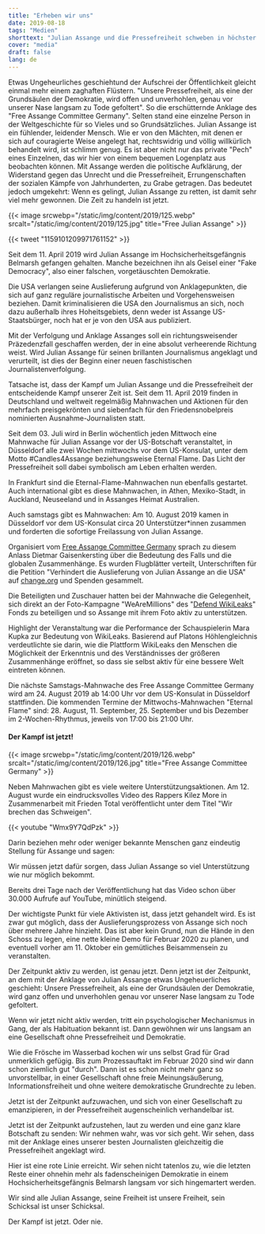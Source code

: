 ```yaml
---
title: "Erheben wir uns"
date: 2019-08-18
tags: "Medien"
shorttext: "Julian Assange und die Pressefreiheit schweben in höchster Gefahr — lasst uns gemeinsam handeln, bevor es zu spät ist."
cover: "media"
draft: false
lang: de
---
```


Etwas Ungeheurliches geschiehtund der Aufschrei der Öffentlichkeit gleicht einmal mehr einem zaghaften Flüstern. "Unsere Pressefreiheit, als eine der Grundsäulen der Demokratie, wird offen und unverhohlen, genau vor unserer Nase langsam zu Tode gefoltert". So die erschütternde Anklage des "Free Assange Committee Germany". Selten stand eine einzelne Person in der Weltgeschichte für so Vieles und so Grundsätzliches. Julian Assange ist ein fühlender, leidender Mensch. Wie er von den Mächten, mit denen er sich auf couragierte Weise angelegt hat, rechtswidrig und völlig willkürlich behandelt wird, ist schlimm genug. Es ist aber nicht nur das private "Pech" eines Einzelnen, das wir hier von einem bequemen Logenplatz aus beobachten können. Mit Assange werden die politische Aufklärung, der Widerstand gegen das Unrecht und die Pressefreiheit, Errungenschaften der sozialen Kämpfe von Jahrhunderten, zu Grabe getragen. Das bedeutet jedoch umgekehrt: Wenn es gelingt, Julian Assange zu retten, ist damit sehr viel mehr gewonnen. Die Zeit zu handeln ist jetzt.

{{< image srcwebp="/static/img/content/2019/125.webp" srcalt="/static/img/content/2019/125.jpg" title="Free Julian Assange" >}}

{{< tweet "1159101209971761152" >}}

Seit dem 11. April 2019 wird Julian Assange im Hochsicherheitsgefängnis Belmarsh gefangen gehalten. Manche bezeichnen ihn als Geisel einer "Fake Democracy", also einer falschen, vorgetäuschten Demokratie.

Die USA verlangen seine Auslieferung aufgrund von Anklagepunkten, die sich auf ganz reguläre journalistische Arbeiten und Vorgehensweisen beziehen. Damit kriminalisieren die USA den Journalismus an sich, noch dazu außerhalb ihres Hoheitsgebiets, denn weder ist Assange US-Staatsbürger, noch hat er je von den USA aus publiziert.

Mit der Verfolgung und Anklage Assanges soll ein richtungsweisender Präzedenzfall geschaffen werden, der in eine absolut verheerende Richtung weist. Wird Julian Assange für seinen brillanten Journalismus angeklagt und verurteilt, ist dies der Beginn einer neuen faschistischen Journalistenverfolgung.

Tatsache ist, dass der Kampf um Julian Assange und die Pressefreiheit der entscheidende Kampf unserer Zeit ist. Seit dem 11. April 2019 finden in Deutschland und weltweit regelmäßig Mahnwachen und Aktionen für den mehrfach preisgekrönten und siebenfach für den Friedensnobelpreis nominierten Ausnahme-Journalisten statt.

Seit dem 03. Juli wird in Berlin wöchentlich jeden Mittwoch eine Mahnwache für Julian Assange vor der US-Botschaft veranstaltet, in Düsseldorf alle zwei Wochen mittwochs vor dem US-Konsulat, unter dem Motto #Candles4Assange beziehungsweise Eternal Flame. Das Licht der Pressefreiheit soll dabei symbolisch am Leben erhalten werden.

In Frankfurt sind die Eternal-Flame-Mahnwachen nun ebenfalls gestartet. Auch international gibt es diese Mahnwachen, in Athen, Mexiko-Stadt, in Auckland, Neuseeland und in Assanges Heimat Australien.

Auch samstags gibt es Mahnwachen: Am 10. August 2019 kamen in Düsseldorf vor dem US-Konsulat circa 20 Unterstützer*innen zusammen und forderten die sofortige Freilassung von Julian Assange.

Organisiert vom [Free Assange Committee Germany](https://www.facebook.com/Free-Assange-Committee-Germany-296800261268837/ "Free Assange Committee Germany") sprach zu diesem Anlass Dietmar Gaisenkersting über die Bedeutung des Falls und die globalen Zusammenhänge. Es wurden Flugblätter verteilt, Unterschriften für die Petition "Verhindert die Auslieferung von Julian Assange an die USA" auf [change.org](https://www.change.org/p/verhindert-die-auslieferung-von-julian-assange-an-die-usa "Verhindert die Auslieferung von Julian Assange an die USA!") und Spenden gesammelt.

Die Beteiligten und Zuschauer hatten bei der Mahnwache die Gelegenheit, sich direkt an der Foto-Kampagne "WeAreMillions" des "[Defend WikiLeaks](https://defend.wikileaks.org/ "Liveblog: ongoing updates")" Fonds zu beteiligen und so Assange mit ihrem Foto aktiv zu unterstützen.

Highlight der Veranstaltung war die Performance der Schauspielerin Mara Kupka zur Bedeutung von WikiLeaks. Basierend auf Platons Höhlengleichnis verdeutlichte sie darin, wie die Plattform WikiLeaks den Menschen die Möglichkeit der Erkenntnis und des Verständnisses der größeren Zusammenhänge eröffnet, so dass sie selbst aktiv für eine bessere Welt eintreten können.

Die nächste Samstags-Mahnwache des Free Assange Committee Germany wird am 24. August 2019 ab 14:00 Uhr vor dem US-Konsulat in Düsseldorf stattfinden. Die kommenden Termine der Mittwochs-Mahnwachen "Eternal Flame" sind: 28. August, 11. September, 25. September und bis Dezember im 2-Wochen-Rhythmus, jeweils von 17:00 bis 21:00 Uhr.

#### Der Kampf ist jetzt!

{{< image srcwebp="/static/img/content/2019/126.webp" srcalt="/static/img/content/2019/126.jpg" title="Free Assange Committee Germany" >}}

Neben Mahnwachen gibt es viele weitere Unterstützungsaktionen. Am 12. August wurde ein eindrucksvolles Video des Rappers Kilez More in Zusammenarbeit mit Frieden Total veröffentlicht unter dem Titel "Wir brechen das Schweigen".

{{< youtube "Wmx9Y7QdPzk" >}}

Darin beziehen mehr oder weniger bekannte Menschen ganz eindeutig Stellung für Assange und sagen:

Wir müssen jetzt dafür sorgen, dass Julian Assange so viel Unterstützung wie nur möglich bekommt.

Bereits drei Tage nach der Veröffentlichung hat das Video schon über 30.000 Aufrufe auf YouTube, minütlich steigend.

Der wichtigste Punkt für viele Aktivisten ist, dass jetzt gehandelt wird. Es ist zwar gut möglich, dass der Auslieferungsprozess von Assange sich noch über mehrere Jahre hinzieht. Das ist aber kein Grund, nun die Hände in den Schoss zu legen, eine nette kleine Demo für Februar 2020 zu planen, und eventuell vorher am 11. Oktober ein gemütliches Beisammensein zu veranstalten.

Der Zeitpunkt aktiv zu werden, ist genau jetzt. Denn jetzt ist der Zeitpunkt, an dem mit der Anklage von Julian Assange etwas Ungeheuerliches geschieht: Unsere Pressefreiheit, als eine der Grundsäulen der Demokratie, wird ganz offen und unverhohlen genau vor unserer Nase langsam zu Tode gefoltert.

Wenn wir jetzt nicht aktiv werden, tritt ein psychologischer Mechanismus in Gang, der als Habituation bekannt ist. Dann gewöhnen wir uns langsam an eine Gesellschaft ohne Pressefreiheit und Demokratie.

Wie die Frösche im Wasserbad kochen wir uns selbst Grad für Grad unmerklich gefügig. Bis zum Prozessauftakt im Februar 2020 sind wir dann schon ziemlich gut "durch". Dann ist es schon nicht mehr ganz so unvorstellbar, in einer Gesellschaft ohne freie Meinungsäußerung, Informationsfreiheit und ohne weitere demokratische Grundrechte zu leben.

Jetzt ist der Zeitpunkt aufzuwachen, und sich von einer Gesellschaft zu emanzipieren, in der Pressefreiheit augenscheinlich verhandelbar ist.

Jetzt ist der Zeitpunkt aufzustehen, laut zu werden und eine ganz klare Botschaft zu senden: Wir nehmen wahr, was vor sich geht. Wir sehen, dass mit der Anklage eines unserer besten Journalisten gleichzeitig die Pressefreiheit angeklagt wird.

Hier ist eine rote Linie erreicht. Wir sehen nicht tatenlos zu, wie die letzten Reste einer ohnehin mehr als fadenscheinigen Demokratie in einem Hochsicherheitsgefängnis Belmarsh langsam vor sich hingemartert werden.

Wir sind alle Julian Assange, seine Freiheit ist unsere Freiheit, sein Schicksal ist unser Schicksal.

Der Kampf ist jetzt. Oder nie.
